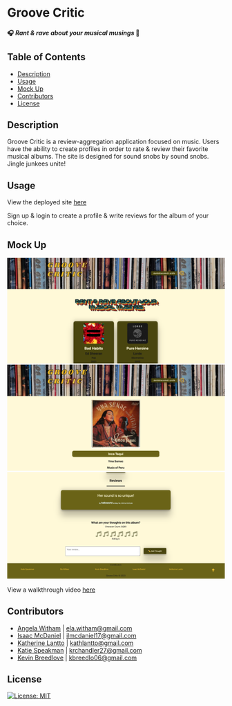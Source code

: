 # Groove Critic

#### 🎧 *Rant & rave about your musical musings* 🎤

  ## Table of Contents
  - [Description](#description)
  - [Usage](#usage)
  - [Mock Up](#mock-up)
  - [Contributors](#contributors)
  - [License](#license)

  ## Description 
  Groove Critic is a review-aggregation application focused on music. Users have the ability to create profiles in order to rate & review their favorite musical albums. The site is designed for sound snobs by sound snobs. Jingle junkees unite! 
  
  ## Usage 
 View the deployed site [here](https://groove-critic.herokuapp.com/)

 Sign up & login to create a profile & write reviews for the album of your choice.

 ## Mock Up
![Alt text](images/landingpage.png)
![Alt text](images/albumpage.png)
![Alt text](images/reviewpage.png)

View a walkthrough video [here](https://drive.google.com/file/d/1NRJJ4qtVIPckrrtJuwr11sfWBg5S2ppP/view)

  ## Contributors
* [Angela Witham](https://github.com/elawilliam) | ela.witham@gmail.com
* [Isaac McDaniel](https://github.com/NewCoderStudent39) | ilmcdaniel17@gmail.com
* [Katherine Lantto](https://github.com/kthlnt) | kathlantto@gmail.com
* [Katie Speakman](https://github.com/krchandler27) | krchandler27@gmail.com
* [Kevin Breedlove](https://github.com/Chiweenie6) | kbreedlo06@gmail.com

 ## License
  [![License: MIT](https://img.shields.io/badge/License-MIT-yellow.svg)](https://opensource.org/licenses/MIT)
